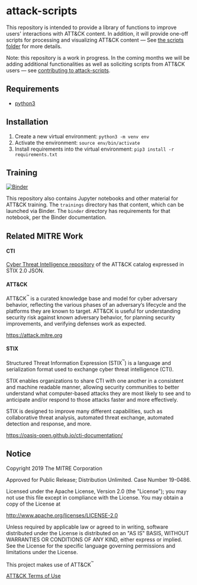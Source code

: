 # attack-scripts

This repository is intended to provide a library of functions to improve users' interactions with ATT&CK content. In addition, it will provide one-off scripts
for processing and visualizing ATT&CK content — See [the scripts folder](scripts) for more details. 

Note: this repository is a work in progress. In the coming months we will be adding additional functionalities as well as soliciting scripts from ATT&CK users — see [contributing to attack-scripts](CONTRIBUTING.md).

## Requirements
- [python3](https://www.python.org/)

## Installation
1. Create a new virtual environment: `python3 -m venv env`
2. Activate the environment: `source env/bin/activate`
3. Install requirements into the virtual environment: `pip3 install -r requirements.txt`

## Training

[![Binder](https://mybinder.org/badge_logo.svg)](https://mybinder.org/v2/gh/mitre-attack/attack-scripts/master)

This repository also contains Jupyter notebooks and other material for ATT&CK training. The `trainings` directory has that content, which can be launched via Binder. The `binder` directory has requirements for that notebook, per the Binder documentation.

## Related MITRE Work
#### CTI
[Cyber Threat Intelligence repository](https://github.com/mitre/cti) of the ATT&CK catalog expressed in STIX 2.0 JSON.

#### ATT&CK
ATT&CK<sup>™</sup> is a curated knowledge base and model for cyber adversary behavior, reflecting the various phases of an adversary’s lifecycle and the platforms they are known to target. ATT&CK is useful for understanding security risk against known adversary behavior, for planning security improvements, and verifying defenses work as expected.

https://attack.mitre.org

#### STIX
Structured Threat Information Expression (STIX<sup>™</sup>) is a language and serialization format used to exchange cyber threat intelligence (CTI).

STIX enables organizations to share CTI with one another in a consistent and machine readable manner, allowing security communities to better understand what computer-based attacks they are most likely to see and to anticipate and/or respond to those attacks faster and more effectively.

STIX is designed to improve many different capabilities, such as collaborative threat analysis, automated threat exchange, automated detection and response, and more.

https://oasis-open.github.io/cti-documentation/

## Notice

Copyright 2019 The MITRE Corporation

Approved for Public Release; Distribution Unlimited. Case Number 19-0486.

Licensed under the Apache License, Version 2.0 (the "License");
you may not use this file except in compliance with the License.
You may obtain a copy of the License at

   http://www.apache.org/licenses/LICENSE-2.0

Unless required by applicable law or agreed to in writing, software
distributed under the License is distributed on an "AS IS" BASIS,
WITHOUT WARRANTIES OR CONDITIONS OF ANY KIND, either express or implied.
See the License for the specific language governing permissions and
limitations under the License.

This project makes use of ATT&CK<sup>™</sup>

[ATT&CK Terms of Use](https://attack.mitre.org/resources/terms-of-use/)

